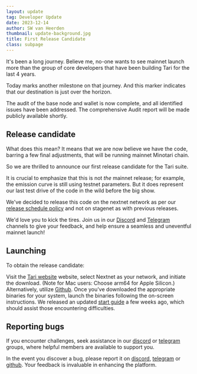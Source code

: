 ```yaml
---
layout: update
tag: Developer Update
date: 2023-12-14
author: SW van Heerden   
thumbnail: update-background.jpg
title: First Release Candidate
class: subpage
---
```


It's been a long journey. Believe me, no-one wants to see mainnet launch more than the group of core developers that have been building Tari for the last 4 years.

Today marks another milestone on that journey. And this marker indicates that our destination is just over the horizon.

The audit of the base node and wallet is now complete, and all identified issues have been addressed. The comprehensive Audit report will be made publicly available shortly.

## Release candidate 
 
What does this mean? It means that we are now believe we have the code, barring a few final adjustments, that will be running mainnet Minotari chain.

So we are thrilled to announce our first release candidate for the Tari suite. 

It is crucial to emphasize that this is not _the_ mainnet release; for example, the emission curve is still using testnet parameters. But it does represent our last test drive of the code in the wild before the big show. 

We've decided to release this code on the nextnet network as per our [release schedule policy](https://github.com/tari-project/tari/blob/development/docs/src/branching_releases.md) and not on stagenet as with previous releases. 

We'd love you to kick the tires. Join us in our [Discord](https://discord.gg/q3Sfzb8S2V) and [Telegram](https://t.me/tariproject) channels to give your feedback, and help ensure a seamless and uneventful mainnet launch!

## Launching

To obtain the release candidate:

Visit the [Tari website](https://www.tari.com/downloads/) website, select Nextnet as your network, and initiate the download. (Note for Mac users: Choose arm64 for Apple Silicon.)
Alternatively, utilize [Github](https://github.com/tari-project/tari/releases/latest).
Once you've downloaded the appropriate binaries for your system, launch the binaries following the on-screen instructions. We released an updated [start guide](https://www.tari.com/updates/2023-11-09-update-122) a few weeks ago, which should assist those encountering difficulties.

## Reporting bugs

If you encounter challenges, seek assistance in our [discord](https://discord.com/channels/892738558316662855/894350744419962890) or [telegram](https://t.me/tariproject) groups, where helpful members are available to support you.

In the event you discover a bug, please report it on [discord](https://discord.com/channels/892738558316662855/894350744419962890), [telegram](https://t.me/tariproject) or [github](https://github.com/tari-project/tari/issues). Your feedback is invaluable in enhancing the platform.